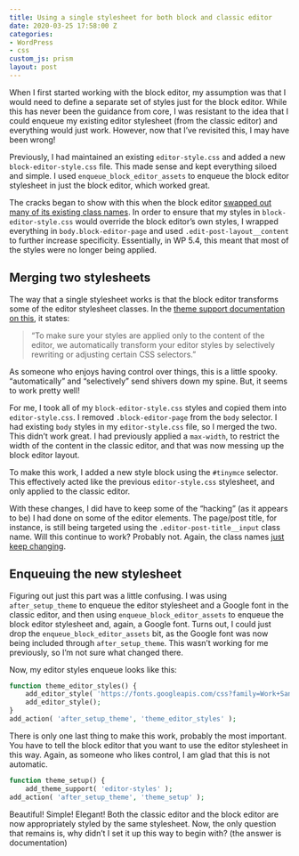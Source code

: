 ```yaml
---
title: Using a single stylesheet for both block and classic editor
date: 2020-03-25 17:58:00 Z
categories:
- WordPress
- css
custom_js: prism
layout: post
---
```


When I first started working with the block editor, my assumption was that I would need to define a separate set of styles just for the block editor. While this has never been the guidance from core, I was resistant to the idea that I could enqueue my existing editor stylesheet (from the classic editor) and everything would just work. However, now that I’ve revisited this, I may have been wrong!

Previously, I had maintained an existing `editor-style.css` and added a new `block-editor-style.css` file. This made sense and kept everything siloed and simple. I used `enqueue_block_editor_assets` to enqueue the block editor stylesheet in just the block editor, which worked great.

The cracks began to show with this when the block editor [swapped out many of its existing class names](https://make.wordpress.org/core/2020/03/02/markup-and-style-related-changes/). In order to ensure that my styles in `block-editor-style.css` would override the block editor’s own styles, I wrapped everything in `body.block-editor-page` and used `.edit-post-layout__content` to further increase specificity. Essentially, in WP 5.4, this meant that most of the styles were no longer being applied.

## Merging two stylesheets

The way that a single stylesheet works is that the block editor transforms some of the editor stylesheet classes. In the [theme support documentation on this](https://developer.wordpress.org/block-editor/developers/themes/theme-support/#editor-styles), it states:


> “To make sure your styles are applied only to the content of the editor, we automatically transform your editor styles by selectively rewriting or adjusting certain CSS selectors.”
    

As someone who enjoys having control over things, this is a little spooky. “automatically” and “selectively” send shivers down my spine. But, it seems to work pretty well!

For me, I took all of my `block-editor-style.css` styles and copied them into `editor-style.css`. I removed `.block-editor-page` from the `body` selector. I had existing `body` styles in my `editor-style.css` file, so I merged the two. This didn’t work great. I had previously applied a `max-width`, to restrict the width of the content in the classic editor, and that was now messing up the block editor layout.

To make this work, I added a new style block using the `#tinymce` selector. This effectively acted like the previous `editor-style.css` stylesheet, and only applied to the classic editor.

With these changes, I did have to keep some of the “hacking” (as it appears to be) I had done on some of the editor elements. The page/post title, for instance, is still being targeted using the `.editor-post-title__input` class name. Will this continue to work? Probably not. Again, the class names [just keep changing](https://make.wordpress.org/core/2020/03/02/markup-and-style-related-changes/).

## Enqueuing the new stylesheet

Figuring out just this part was a little confusing. I was using `after_setup_theme` to enqueue the editor stylesheet and a Google font in the classic editor, and then using `enqueue_block_editor_assets` to enqueue the block editor stylesheet and, again, a Google font. Turns out, I could just drop the `enqueue_block_editor_assets` bit, as the Google font was now being included through `after_setup_theme`. This wasn’t working for me previously, so I’m not sure what changed there.

Now, my editor styles enqueue looks like this:

```php
function theme_editor_styles() {
    add_editor_style( 'https://fonts.googleapis.com/css?family=Work+Sans:400,500,700' );
    add_editor_style();
}
add_action( 'after_setup_theme', 'theme_editor_styles' );
```

There is only one last thing to make this work, probably the most important. You have to tell the block editor that you want to use the editor stylesheet in this way. Again, as someone who likes control, I am glad that this is not automatic.

```php
function theme_setup() {
    add_theme_support( 'editor-styles' );
add_action( 'after_setup_theme', 'theme_setup' );
```

Beautiful! Simple! Elegant! Both the classic editor and the block editor are now appropriately styled by the same stylesheet. Now, the only question that remains is, why didn’t I set it up this way to begin with? (the answer is documentation)
